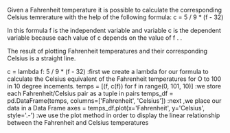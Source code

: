 Given a Fahrenheit temperature it is possible to calculate the corresponding Celsius temrerature with the help of the following formula:
c = 5 / 9 * (f - 32) 


In this formula  f is the  independent variable and variable c is the  dependent variable because each value of c depends on the value of f .
.

The result of plotting Fahrenheit temperatures and their corresponding Celsius is a straight line. 

c = lambda f: 5 / 9 * (f - 32) :first we create a lambda for our formula to calculate the Celsius equivalent of the Fahrenheit temperatures for O to 100 in 10 degree incements. 
temps = [(f, c(f)) for f in range(0, 101, 10)]  :we store each Fahrenheit/Celsius pair as a tuple in pairs 
temps_df = pd.DataFrame(temps, columns=['Fahrenheit', 'Celsius']) :next ,we place our data in a Data Frame 
axes = temps_df.plot(x='Fahrenheit', y='Celsius', style='.-') :we use the plot method in order to display the linear relationship between the Fahrenheit and Celsius temperatures 

